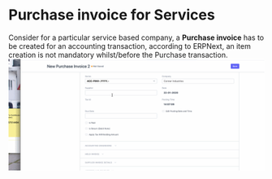 
# Purchase invoice for Services



Consider for a particular service based company, a **Purchase invoice** has to be created for an accounting transaction, according to ERPNext, an item creation is not mandatory whilst/before the Purchase transaction.   
![](/files/PU1Sggx.gif)


